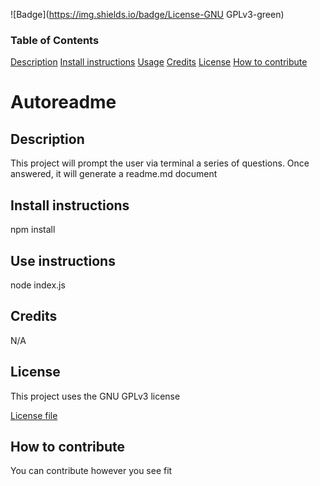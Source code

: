 
![Badge](https://img.shields.io/badge/License-GNU GPLv3-green)

### Table of Contents 

[Description](#Description)
[Install instructions](#Install-instructions)
[Usage](#Use-instructions)
[Credits](#Credits)
[License](#License)
[How to contribute](#How-to-contribute)
# Autoreadme

## Description

This project will prompt the user via terminal a series of questions. Once answered, it will generate a readme.md document

## Install instructions

npm install

## Use instructions

node index.js

## Credits 

N/A

## License 

This project uses the GNU GPLv3 license

[License file](LICENSE.txt)
## How to contribute

You can contribute however you see fit
